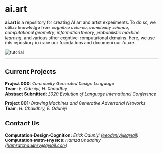 # ai.art
 <b>ai.art</b> is a repository for creating AI art and artist experiments. To do so, we utilize knowledge from <i>cognitive science</i>, <i>complexity science</i>, <i>computational geometry</i>, <i>information theory</i>, <i>probabilistic machine learning</i>, and various other cogntive-computational domains. Here, we use this repository to trace our foundations and document our future.

![tutorial](https://storage.googleapis.com/root-proposal-1246/ai.art/ai.art.drawingPeople.tutorial.png)

---
## Current Projects
<b>Project 000:</b> <i>Community Generated Design Language</i>  
<b>Team:</b> <i>E. Oduniyi, H. Chaudhry</i>  
<b>Abstract Submitted:</b>
<i>2020 Evolution of Language International Conference</i>

<b>Project 001:</b> <i>Drawing Machines and Generative Adversarial Networks</i>  
<b>Team:</b> <i>H. Chaudhry, E. Oduniyi</i>   

## Contact Us
<b>Computation-Design-Cognition:</b> <i>Erick Oduniyi ([eeoduniyi@gmail](eeoduniyi@gmail.com))</i>  
<b>Computation-Math-Physics:</b> <i>Hamza Chuadhry (hamzatchaudhry@gmail.com)</i>
